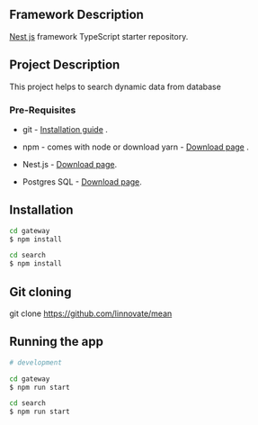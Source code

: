## Framework Description

[Nest js](https://github.com/nestjs/nest) framework TypeScript starter repository.

## Project Description

This project helps to search dynamic data from database

### Pre-Requisites
* git - [Installation guide](https://www.linode.com/docs/development/version-control/how-to-install-git-on-linux-mac-and-windows/) .  

* npm - comes with node or download yarn - [Download page](https://yarnpkg.com/lang/en/docs/install) .  
* Nest.js -  [Download page](https://github.com/nestjs/nest).  
* Postgres SQL - [Download page](https://www.postgresql.org/download/windows/).  


## Installation

```bash
cd gateway
$ npm install

cd search
$ npm install
```

## Git cloning

git clone https://github.com/linnovate/mean

## Running the app

```bash
# development

cd gateway
$ npm run start

cd search
$ npm run start

```
